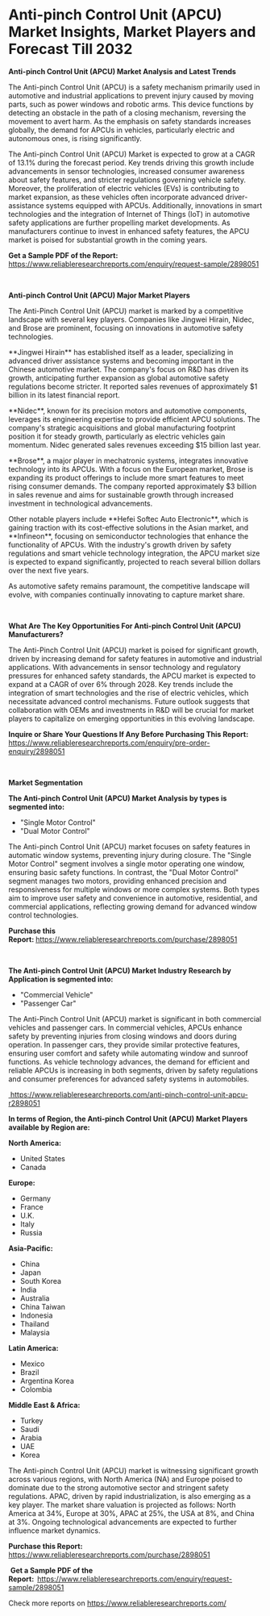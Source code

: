 <p><h1>Anti-pinch Control Unit (APCU) Market Insights, Market Players and Forecast Till 2032</h1></p><p><strong>Anti-pinch Control Unit (APCU) Market Analysis and Latest Trends</strong></p>
<p><p>The Anti-pinch Control Unit (APCU) is a safety mechanism primarily used in automotive and industrial applications to prevent injury caused by moving parts, such as power windows and robotic arms. This device functions by detecting an obstacle in the path of a closing mechanism, reversing the movement to avert harm. As the emphasis on safety standards increases globally, the demand for APCUs in vehicles, particularly electric and autonomous ones, is rising significantly.</p><p>The Anti-pinch Control Unit (APCU) Market is expected to grow at a CAGR of 13.1% during the forecast period. Key trends driving this growth include advancements in sensor technologies, increased consumer awareness about safety features, and stricter regulations governing vehicle safety. Moreover, the proliferation of electric vehicles (EVs) is contributing to market expansion, as these vehicles often incorporate advanced driver-assistance systems equipped with APCUs. Additionally, innovations in smart technologies and the integration of Internet of Things (IoT) in automotive safety applications are further propelling market developments. As manufacturers continue to invest in enhanced safety features, the APCU market is poised for substantial growth in the coming years.</p></p>
<p><strong>Get a Sample PDF of the Report:&nbsp;</strong> <a href="https://www.reliableresearchreports.com/enquiry/request-sample/2898051?utm_campaign=3079&utm_medium=2&utm_source=Github&utm_content=ia&utm_term=15032025&utm_id=anti-pinch-control-unit-apcu">https://www.reliableresearchreports.com/enquiry/request-sample/2898051</a></p>
<p>&nbsp;</p>
<p><strong>Anti-pinch Control Unit (APCU) Major Market Players</strong></p>
<p><p>The Anti-Pinch Control Unit (APCU) market is marked by a competitive landscape with several key players. Companies like Jingwei Hirain, Nidec, and Brose are prominent, focusing on innovations in automotive safety technologies. </p><p>**Jingwei Hirain** has established itself as a leader, specializing in advanced driver assistance systems and becoming important in the Chinese automotive market. The company's focus on R&D has driven its growth, anticipating further expansion as global automotive safety regulations become stricter. It reported sales revenues of approximately $1 billion in its latest financial report.</p><p>**Nidec**, known for its precision motors and automotive components, leverages its engineering expertise to provide efficient APCU solutions. The company's strategic acquisitions and global manufacturing footprint position it for steady growth, particularly as electric vehicles gain momentum. Nidec generated sales revenues exceeding $15 billion last year.</p><p>**Brose**, a major player in mechatronic systems, integrates innovative technology into its APCUs. With a focus on the European market, Brose is expanding its product offerings to include more smart features to meet rising consumer demands. The company reported approximately $3 billion in sales revenue and aims for sustainable growth through increased investment in technological advancements.</p><p>Other notable players include **Hefei Softec Auto Electronic**, which is gaining traction with its cost-effective solutions in the Asian market, and **Infineon**, focusing on semiconductor technologies that enhance the functionality of APCUs. With the industry's growth driven by safety regulations and smart vehicle technology integration, the APCU market size is expected to expand significantly, projected to reach several billion dollars over the next five years. </p><p>As automotive safety remains paramount, the competitive landscape will evolve, with companies continually innovating to capture market share.</p></p>
<p>&nbsp;</p>
<p><strong>What Are The Key Opportunities For Anti-pinch Control Unit (APCU) Manufacturers?</strong></p>
<p><p>The Anti-Pinch Control Unit (APCU) market is poised for significant growth, driven by increasing demand for safety features in automotive and industrial applications. With advancements in sensor technology and regulatory pressures for enhanced safety standards, the APCU market is expected to expand at a CAGR of over 6% through 2028. Key trends include the integration of smart technologies and the rise of electric vehicles, which necessitate advanced control mechanisms. Future outlook suggests that collaboration with OEMs and investments in R&D will be crucial for market players to capitalize on emerging opportunities in this evolving landscape.</p></p>
<p><strong>Inquire or Share Your Questions If Any Before Purchasing This Report:</strong> <a href="https://www.reliableresearchreports.com/enquiry/pre-order-enquiry/2898051?utm_campaign=3079&utm_medium=2&utm_source=Github&utm_content=ia&utm_term=15032025&utm_id=anti-pinch-control-unit-apcu">https://www.reliableresearchreports.com/enquiry/pre-order-enquiry/2898051</a></p>
<p>&nbsp;</p>
<p><strong>Market Segmentation</strong></p>
<p><strong>The Anti-pinch Control Unit (APCU) Market Analysis by types is segmented into:</strong></p>
<p><ul><li>"Single Motor Control"</li><li>"Dual Motor Control"</li></ul></p>
<p><p>The Anti-pinch Control Unit (APCU) market focuses on safety features in automatic window systems, preventing injury during closure. The "Single Motor Control" segment involves a single motor operating one window, ensuring basic safety functions. In contrast, the "Dual Motor Control" segment manages two motors, providing enhanced precision and responsiveness for multiple windows or more complex systems. Both types aim to improve user safety and convenience in automotive, residential, and commercial applications, reflecting growing demand for advanced window control technologies.</p></p>
<p><strong>Purchase this Report:&nbsp;</strong><a href="https://www.reliableresearchreports.com/purchase/2898051?utm_campaign=3079&utm_medium=2&utm_source=Github&utm_content=ia&utm_term=15032025&utm_id=anti-pinch-control-unit-apcu">https://www.reliableresearchreports.com/purchase/2898051</a></p>
<p>&nbsp;</p>
<p><strong>The Anti-pinch Control Unit (APCU) Market Industry Research by Application is segmented into:</strong></p>
<p><ul><li>"Commercial Vehicle"</li><li>"Passenger Car"</li></ul></p>
<p><p>The Anti-Pinch Control Unit (APCU) market is significant in both commercial vehicles and passenger cars. In commercial vehicles, APCUs enhance safety by preventing injuries from closing windows and doors during operation. In passenger cars, they provide similar protective features, ensuring user comfort and safety while automating window and sunroof functions. As vehicle technology advances, the demand for efficient and reliable APCUs is increasing in both segments, driven by safety regulations and consumer preferences for advanced safety systems in automobiles.</p></p>
<p><a href="https://www.reliableresearchreports.com/anti-pinch-control-unit-apcu-r2898051?utm_campaign=3079&utm_medium=2&utm_source=Github&utm_content=ia&utm_term=15032025&utm_id=anti-pinch-control-unit-apcu">&nbsp;https://www.reliableresearchreports.com/anti-pinch-control-unit-apcu-r2898051</a></p>
<p><strong>In terms of Region, the Anti-pinch Control Unit (APCU) Market Players available by Region are:</strong></p>
<p>
    <p> <strong> North America: </strong>
        <ul>
            <li>United States</li>
            <li>Canada</li>
        </ul>
        </p> 
    <p> <strong> Europe: </strong>
        <ul>
            <li>Germany</li>
            <li>France</li>
            <li>U.K.</li>
            <li>Italy</li>
            <li>Russia</li>
        </ul>
        </p> 
    <p> <strong> Asia-Pacific: </strong>
        <ul>
            <li>China</li>
            <li>Japan</li>
            <li>South Korea</li>
            <li>India</li>
            <li>Australia</li>
            <li>China Taiwan</li>
            <li>Indonesia</li>
            <li>Thailand</li>
            <li>Malaysia</li>
        </ul>
        </p> 
    <p> <strong> Latin America: </strong>
        <ul>
            <li>Mexico</li>
            <li>Brazil</li>
            <li>Argentina Korea</li>
            <li>Colombia</li>
        </ul>
        </p> 
    <p> <strong> Middle East & Africa: </strong>
        <ul>
            <li>Turkey</li>
            <li>Saudi</li>
            <li>Arabia</li>
            <li>UAE</li>
            <li>Korea</li>
        </ul>
    </p>
    </p>
<p><p>The Anti-pinch Control Unit (APCU) market is witnessing significant growth across various regions, with North America (NA) and Europe poised to dominate due to the strong automotive sector and stringent safety regulations. APAC, driven by rapid industrialization, is also emerging as a key player. The market share valuation is projected as follows: North America at 34%, Europe at 30%, APAC at 25%, the USA at 8%, and China at 3%. Ongoing technological advancements are expected to further influence market dynamics.</p></p>
<p><strong>Purchase this Report: </strong><a href="https://www.reliableresearchreports.com/purchase/2898051?utm_campaign=3079&utm_medium=2&utm_source=Github&utm_content=ia&utm_term=15032025&utm_id=anti-pinch-control-unit-apcu">https://www.reliableresearchreports.com/purchase/2898051</a></p>
<p>&nbsp;<strong>Get a Sample PDF of the Report:&nbsp;&nbsp;</strong><a href="https://www.reliableresearchreports.com/enquiry/request-sample/2898051?utm_campaign=3079&utm_medium=2&utm_source=Github&utm_content=ia&utm_term=15032025&utm_id=anti-pinch-control-unit-apcu">https://www.reliableresearchreports.com/enquiry/request-sample/2898051</a></p>
<p><strong></strong></p>
<p>Check more reports on <a href="https://www.reliableresearchreports.com/?utm_campaign=3079&utm_medium=2&utm_source=Github&utm_content=ia&utm_term=15032025&utm_id=anti-pinch-control-unit-apcu">https://www.reliableresearchreports.com/</a></p>